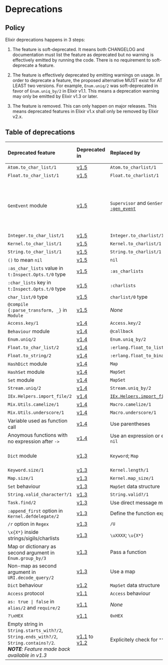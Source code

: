 # Deprecations

## Policy

Elixir deprecations happens in 3 steps:

  1. The feature is soft-deprecated. It means both CHANGELOG and documentation must list the feature as deprecated but no warning is effectively emitted by running the code. There is no requirement to soft-deprecate a feature.

  2. The feature is effectively deprecated by emitting warnings on usage. In order to deprecate a feature, the proposed alternative MUST exist for AT LEAST two versions. For example, `Enum.uniq/2` was soft-deprecated in favor of `Enum.uniq_by/2` in Elixir v1.1. This means a deprecation warning may only be emitted by Elixir v1.3 or later.

  3. The feature is removed. This can only happen on major releases. This means deprecated features in Elixir v1.x shall only be removed by Elixir v2.x.


## Table of deprecations

Deprecated feature        | Deprecated in | Replaced by             | Replacement available since
:------------------------ | :------------ | :---------------------- | :---------------------------
`Atom.to_char_list/1`     | [v1.5]        | `Atom.to_charlist/1`    | v1.3
`Float.to_char_list/1`    | [v1.5]        | `Float.to_charlist/1`   | v1.3
`GenEvent` module         | [v1.5]        | `Supervisor` and `GenServer`; [`GenStage`](https://hex.pm/packages/gen_stage); [`:gen_event`](http://www.erlang.org/doc/man/gen_event.html) | v1.0 (`Supervisor` and `GenServer`); v1.3 (`GenStage`); OTP 17 (`:gen_event`)
`Integer.to_char_list/1`  | [v1.5]        | `Integer.to_charlist/1` | v1.3
`Kernel.to_char_list/1`   | [v1.5]        | `Kernel.to_charlist/1`  | v1.3
`String.to_char_list/1`   | [v1.5]        | `String.to_charlist/1`  | v1.3
`()` to mean `nil`        | [v1.5]        | `nil`                   | v1.0
`:as_char_lists` value in `t:Inspect.Opts.t/0` type | [v1.5] | `:as_charlists` | v1.3
`:char_lists` key in `t:Inspect.Opts.t/0` type | [v1.5] | `:charlists` | v1.3
`char_list/0` type        | [v1.5]        | `charlist/0` type       | v1.3
`@compile {:parse_transform, _}` in `Module` | [v1.5] | *None*      | *None*
`Access.key/1`            | [v1.4]        | `Access.key/2`          | v1.3
`Behaviour` module        | [v1.4]        | `@callback`             | v1.0
`Enum.uniq/2`             | [v1.4]        | `Enum.uniq_by/2`        | v1.2
`Float.to_char_list/2`    | [v1.4]        | `:erlang.float_to_list/2` | OTP 17
`Float.to_string/2`       | [v1.4]        | `:erlang.float_to_binary/2` | OTP 17
`HashDict` module         | [v1.4]        | `Map`                   | v1.2
`HashSet` module          | [v1.4]        | `MapSet`                | v1.1
`Set` module              | [v1.4]        | `MapSet`                | v1.1
`Stream.uniq/2`           | [v1.4]        | `Stream.uniq_by/2`      | v1.2
`IEx.Helpers.import_file/2` | [v1.4]  | [`IEx.Helpers.import_file_if_available/1`](https://hexdocs.pm/iex/IEx.Helpers.html#import_file_if_available/1) | v1.3
`Mix.Utils.camelize/1`    | [v1.4]        | `Macro.camelize/1`      | v1.2
`Mix.Utils.underscore/1`  | [v1.4]        | `Macro.underscore/1`    | v1.2
Variable used as function call | [v1.4]   | Use parentheses         | v1.0
Anoymous functions with no expression after `->` | [v1.4] | Use an expression or explicitely return `nil` | v1.0
`Dict` module             | [v1.3]        | `Keyword`; `Map`        | v1.0 (`Keyword`); v1.2 (`Map`)
`Keyword.size/1`          | [v1.3]        | `Kernel.length/1`       | v1.0
`Map.size/1`              | [v1.3]        | `Kernel.map_size/1`     | v1.0
`Set` behaviour           | [v1.3]        | `MapSet` data structure | v1.1
`String.valid_character?/1` | [v1.3]      | `String.valid?/1`       | v1.0
`Task.find/2`             | [v1.3]        | Use direct message matching | v1.0
`:append_first` option in `Kernel.defdelegate/2` | [v1.3] | Define the function explicitely | *None*
`/r` option in `Regex`    | [v1.3]        | `/U`                    | v1.1
`\x{X*}` inside strings/sigils/charlists | [v1.3] | `\uXXXX`; `\u{X*}` | v1.1
Map or dictionary as second argument in `Enum.group_by/3` | [v1.3] | Pass a function | v1.3
Non-map as second argument in `URI.decode_query/2` | [v1.3] | Use a map | v1.0
`Dict` behaviour          | [v1.2]        | `MapSet` data structure | v1.1
`Access` protocol         | [v1.1]        | `Access` behaviour      | v1.1
`as: true \| false` in `alias/2` and `require/2` | [v1.1] | *None*  | *None*
`?\xHEX`                  | [v1.1]        | `0xHEX`                 | v1.0
Empty string in `String.starts_with?/2`, `String.ends_with?/2`, `String.contains?/2`. *__NOTE__: Feature made back available in v1.3* | [v1.1] to [v1.2] | Explicitely check for `""` beforehand | v1.0

[v1.1]: https://github.com/elixir-lang/elixir/blob/v1.1/CHANGELOG.md#4-deprecations
[v1.2]: https://github.com/elixir-lang/elixir/blob/v1.2/CHANGELOG.md#changelog-for-elixir-v12
[v1.3]: https://github.com/elixir-lang/elixir/blob/v1.3/CHANGELOG.md#4-deprecations
[v1.4]: https://github.com/elixir-lang/elixir/blob/v1.4/CHANGELOG.md#4-deprecations
[v1.5]: https://github.com/elixir-lang/elixir/blob/v1.5/CHANGELOG.md#4-deprecations
